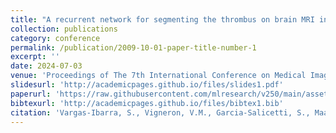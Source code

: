 ```yaml
---
title: "A recurrent network for segmenting the thrombus on brain MRI in patients with hyper-acute ischemic stroke"
collection: publications
category: conference
permalink: /publication/2009-10-01-paper-title-number-1
excerpt: ''
date: 2024-07-03
venue: 'Proceedings of The 7th International Conference on Medical Imaging with Deep Learning'
slidesurl: 'http://academicpages.github.io/files/slides1.pdf'
paperurl: 'https://raw.githubusercontent.com/mlresearch/v250/main/assets/ibarra24a/ibarra24a.pdf'
bibtexurl: 'http://academicpages.github.io/files/bibtex1.bib'
citation: 'Vargas-Ibarra, S., Vigneron, V.M., Garcia-Salicetti, S., Maaref, H., Kobold, J., Chausson, N., Lhermitte, Y. &amp; Smadja, D.. (2024). A recurrent network for segmenting the thrombus on brain MRI in patients with hyper-acute ischemic stroke. <i>Proceedings of The 7th International Conference on Medical Imaging with Deep Learning</i>, in <i>Proceedings of Machine Learning Research</i> 250:657-671 Available from https://proceedings.mlr.press/v250/ibarra24a.html.'
---
```

